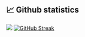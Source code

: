 
## 📈 Github statistics  

![](https://github-readme-stats.vercel.app/api?username=krau&theme=default&hide_border=false&include_all_commits=false&count_private=false&show_icons=true)
[![GitHub Streak](https://github-readme-streak-stats.herokuapp.com?user=krau&card_width=360&hide_current_streak=true)](https://git.io/streak-stats)
